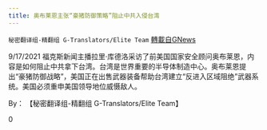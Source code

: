 ```yaml
---
title: 奥布莱恩主张“豪猪防御策略”阻止中共入侵台湾
---
```

`秘密翻译组-精翻组 G-Translators/Elite Team` [轉載自GNews](https://gnews.org/zh-hans/1542559/)

9/17/2021 福克斯新闻主播拉里·库德洛采访了前美国国家安全顾问奥布莱恩，内容是如何阻止中共拿下台湾。台湾是世界重要的半导体制造中心。奥布莱恩提出“豪猪防御战略”，美国正在出售武器装备帮助台湾建立“反进入区域阻绝”武器系统。美国必须重申美国领导地位威慑敌人。

By： 【秘密翻译组-精翻组 G-Translators/Elite Team】

0
